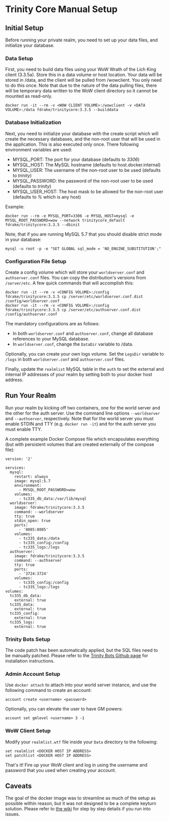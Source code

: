 # Trinity Core Manual Setup

## Initial Setup
Before running your private realm, you need to set up your data files, and initialize your database.

### Data Setup
First, you need to build data files using your WoW Wrath of the Lich King client (3.3.5a).  Store this in a data volume or host location.  Your data will be stored in /data, and the client will be pulled from /wowclient.  You only need to do this once.  Note that due to the nature of the data pulling files, there will be temporary data written to the WoW client directory so it cannot be mounted as read-only.

```
docker run -it --rm -v <WOW CLIENT VOLUME>:/wowclient -v <DATA VOLUME>:/data fdrake/trinitycore:3.3.5 --builddata
```

### Database Initialization
Next, you need to initialize your database with the create script which will create the necessary databases, and the non-root user that will be used in the application.  This is also executed only once.  There following environment variables are used:

* MYSQL_PORT: The port for your database (defaults to *3306*)
* MYSQL_HOST: The MySQL hostname (defaults to host.docker.internal)
* MYSQL_USER: The username of the non-root user to be used (defaults to *trinity*)
* MYSQL_PASSWORD: the password of the non-root user to be used (defaults to *trinity*)
* MYSQL\_USER_HOST: The host mask to be allowed for the non-root user (defaults to *%* which is any host)

Example:

```
docker run --rm -e MYSQL_PORT=3306 -e MYSQL_HOST=mysql -e MYSQL_ROOT_PASSWORD=wow --network trinitycore_default fdrake/trinitycore:3.3.5 --dbinit
```

Note, that if you are running MySQL 5.7 that you should disable strict mode in your database:
```
mysql -u root -p -e "SET GLOBAL sql_mode = 'NO_ENGINE_SUBSTITUTION';" 
```

### Configuration File Setup

Create a config volume which will store your `worldserver.conf` and `authserver.conf` files.  You can copy the distribution's versions from `/server/etc`.  A few quick commands that will accomplish this:

```
docker run -it --rm -v <CONFIG VOLUME>:/config fdrake/trinitycore:3.3.5 cp /server/etc/worldserver.conf.dist /config/worldserver.conf
docker run -it --rm -v <CONFIG VOLUME>:/config fdrake/trinitycore:3.3.5 cp /server/etc/authserver.conf.dist /config/authserver.conf
```

The mandatory configurations are as follows:

* In both `worldserver.conf` and `authserver.conf`, change all database references to your MySQL database.
* In `worldserver.conf`, change the `DataDir` variable to /data.

Optionally, you can create your own logs volume.  Set the `LogsDir` variable to `/logs` in both `worldserver.conf` and `authserver.conf` files.

Finally, update the `realmlist` MySQL table in the `auth` to set the external and internal IP addresses of your realm by setting both to your docker host address.

## Run Your Realm
Run your realm by kicking off two containers, one for the world server and the other for the auth server.  Use the command line options `--worldserver` and `--authserver`, respectively.  Note that for the world server you must enable STDIN and TTY (e.g. `docker run -it`) and for the auth server you must enable TTY.

A complete example Docker Compose file which encapsulates everything (but with persistent volumes that are created externally of the compose file):

```
version: '2'

services:
  mysql:
    restart: always
    image: mysql:5.7
    environment:
      - MYSQL_ROOT_PASSWORD=wow
    volumes:
      - tc335_db_data:/var/lib/mysql
  worldserver:
    image: fdrake/trinitycore:3.3.5
    command: --worldserver
    tty: true
    stdin_open: true
    ports:
      - '8085:8085'
    volumes:
      - tc335_data:/data
      - tc335_config:/config
      - tc335_logs:/logs 
  authserver:
    image: fdrake/trinitycore:3.3.5
    command: --authserver
    tty: true
    ports:
      - '3724:3724'
    volumes:
      - tc335_config:/config
      - tc335_logs:/logs
volumes:
  tc335_db_data:
    external: true
  tc335_data:
    external: true
  tc335_config:
    external: true
  tc335_logs:
    external: true
```

### Trinity Bots Setup
The code patch has been automatically applied, but the SQL files need to be manually patched.  Please refer to the [Trinity Bots Github page](https://github.com/trickerer/Trinity-Bots) for installation instructions.

### Admin Account Setup
Use `docker attach` to attach into your world server instance, and use the following command to create an account:

```
account create <username> <password>
```

Optionally, you can elevate the user to have GM powers:

```
account set gmlevel <username> 3 -1
```

### WoW Client Setup
Modify your `realmlist.wtf` file inside your `Data` directory to the following:

```
set realmlist <DOCKER HOST IP ADDRESS>
set patchlist <DOCKER HOST IP ADDRESS>
```

That's it!  Fire up your WoW client and log in using the username and password that you used when creating your account.

## Caveats
The goal of the docker image was to streamline as much of the setup as possible within reason, but it was not designed to be a complete keyturn solution.  Please refer to [the wiki](https://trinitycore.atlassian.net/wiki/spaces/tc/pages/2130077/Installation+Guide) for step by step details if you run into issues.
